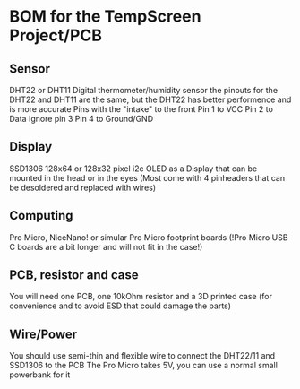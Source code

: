 # BOM for the TempScreen Project/PCB

## Sensor
DHT22 or DHT11 Digital thermometer/humidity sensor 
the pinouts for the DHT22 and DHT11 are the same, but the DHT22 has better performence and is more accurate
Pins with the "intake" to the front
Pin 1 to VCC
Pin 2 to Data
Ignore pin 3
Pin 4 to Ground/GND
## Display
SSD1306 128x64 or 128x32 pixel i2c OLED as a Display that can be mounted in the head or in the eyes
(Most come with 4 pinheaders that can be desoldered and replaced with wires)

## Computing 
Pro Micro, NiceNano! or simular Pro Micro footprint boards 
(!Pro Micro USB C boards are a bit longer and will not fit in the case!)

## PCB, resistor and case 
You will need one PCB, one 10kOhm resistor and a 3D printed case (for convenience and to avoid ESD that could damage the parts)

## Wire/Power
You should use semi-thin and flexible wire to connect the DHT22/11 and SSD1306 to the PCB
The Pro Micro takes 5V, you can use a normal small powerbank for it